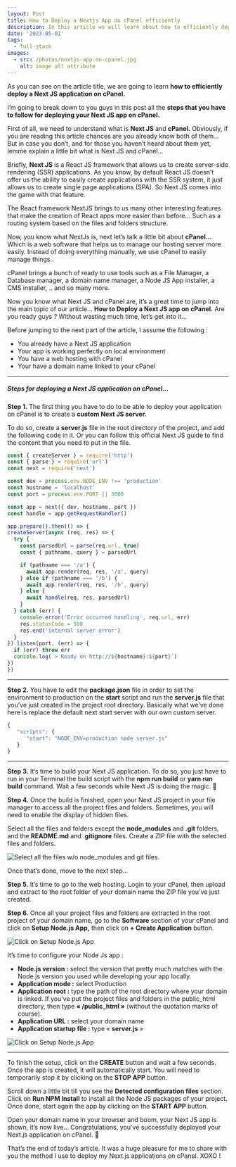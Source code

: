 ```yaml
---
layout: Post
title: How to Deploy a Nextjs App on cPanel efficiently
description: In this article we will learn about how to efficiently deploy a Next JS application on cPanel.
date: '2023-05-01'
tags:
  - full-stack
images:
  - src: /photos/nextjs-app-on-cpanel.jpg
    alt: image alt attribute
---
```


As you can see on the article title, we are going to learn **how to efficiently deploy a Next JS application on cPanel.**

I’m going to break down to you guys in this post all the **steps that you have to follow for deploying your Next JS app on cPanel.**

First of all, we need to understand what is **Next JS** and **cPanel.** Obviously, if you are reading this article chances are you already know both of them… But in case you don’t, and for those you haven’t heard about them yet, lemme explain a little bit what is Next JS and cPanel…

Briefly, **Next JS** is a React JS framework that allows us to create server-side rendering (SSR) applications. As you know, by default React JS doesn’t offer us the ability to easily create applications with the SSR system, it just allows us to create single page applications (SPA). So Next JS comes into the game with that feature.

The React framework NextJS brings to us many other interesting features that make the creation of React apps more easier than before… Such as a routing system based on the files and folders structure.

Now, you know what NextJs is, next let’s talk a little bit about **cPanel…** Which is a web software that helps us to manage our hosting server more easily. Instead of doing everything manually, we use cPanel to easily manage things..

cPanel brings a bunch of ready to use tools such as a File Manager, a Database manager, a domain name manager, a Node JS App installer, a CMS installer, .. and so many more.

Now you know what Next JS and cPanel are, it’s a great time to jump into the main topic of our article… **How to Deploy a Next JS app on cPanel.** Are you ready guys ? Without wasting much time, let’s get into it…

Before jumping to the next part of the article, I assume the following :

- You already have a Next JS application
- Your app is working perfectly on local environment
- You have a web hosting with cPanel
- Your have a domain name linked to your cPanel

---

##### Steps for deploying a Next JS application on cPanel…

**Step 1.** The first thing you have to do to be able to deploy your application on cPanel is to create a **custom Next JS server.**

To do so, create a **server.js** file in the root directory of the project, and add the following code in it. Or you can follow this official Next JS guide to find the content that you need to put in the file.

  ```js showLineNumbers
const { createServer } = require('http')
const { parse } = require('url')
const next = require('next')

const dev = process.env.NODE_ENV !== 'production'
const hostname = 'localhost'
const port = process.env.PORT || 3000

const app = next({ dev, hostname, port })
const handle = app.getRequestHandler()

app.prepare().then(() => {
  createServer(async (req, res) => {
    try {
      const parsedUrl = parse(req.url, true)
      const { pathname, query } = parsedUrl

      if (pathname === '/a') {
        await app.render(req, res, '/a', query)
      } else if (pathname === '/b') {
        await app.render(req, res, '/b', query)
      } else {
        await handle(req, res, parsedUrl)
      }
    } catch (err) {
      console.error('Error occurred handling', req.url, err)
      res.statusCode = 500
      res.end('internal server error')
    }
  }).listen(port, (err) => {
    if (err) throw err
    console.log(`> Ready on http://${hostname}:${port}`)
  })
})
  ```

---
**Step 2.** You have to edit the **package.json** file in order to set the environment to production on the **start** script and run the **server.js** file that you’ve just created in the project root directory. Basically what we’ve done here is replace the default next start server with our own custom server.

```js showLineNumbers
{
   "scripts": {
      "start": "NODE_ENV=production node server.js"
   }
}
```
---
**Step 3.** It’s time to build your Next JS application. To do so, you just have to run in your Terminal the build script with the **npm run build** or **yarn run build** command. Wait a few seconds while Next JS is doing the magic. 🙂

**Step 4.** Once the build is finished, open your Next JS project in your file manager to access all the project files and folders. Sometimes, you will need to enable the display of hidden files.

Select all the files and folders except the **node_modules** and **.git** folders, and the **README.md** and .**gitignore** files. Create a ZIP file with the selected files and folders.

![Select all the files w/o node_modules and git files.](/photos/select-files.jpg "Select all the files w/o node_modules and git files.")

Once that’s done, move to the next step…

**Step 5.** It’s time to go to the web hosting. Login to your cPanel, then upload and extract to the root folder of your domain name the ZIP file you’ve just created.

**Step 6.** Once all your project files and folders are extracted in the root project of your domain name, go to the **Software** section of your cPanel and click on **Setup Node.js App,** then click on **+ Create Application** button.

![Click on Setup Node.js App](/photos/LX4jjTB3XtJLKsapzm-g.webp "Click on Setup Node.js App")

It’s time to configure your Node Js app :

- **Node.js version :** select the version that pretty much matches with the Node.js version you used while developing your app locally.
- **Application mode :** select Production
- **Application root :** type the path of the root directory where your domain is linked. If you’ve put the project files and folders in the public_html directory, then type **« /public_html »** (without the quotation marks of course).
- **Application URL :** select your domain name
- **Application startup file :** type « **server.js** »

![Click on Setup Node.js App](/photos/nt785ar_0EcGahL6t6lQ.webp "Click on Setup Node.js App")

---

To finish the setup, click on the **CREATE** button and wait a few seconds. Once the app is created, it will automatically start. You will need to temporarily stop it by clicking on the **STOP APP** button.

Scroll down a little bit till you see the **Detected configuration files** section. Click on **Run NPM Install** to install all the Node JS packages of your project. Once done, start again the app by clicking on the **START APP** button.

Open your domain name in your browser and boom, your Next JS app is shown, it’s now live… Congratulations, you’ve successfully deployed your Next.js application on cPanel. 👏

That’s the end of today’s article. It was a huge pleasure for me to share with you the method I use to deploy my Next.js applications on cPanel. XOXO !
